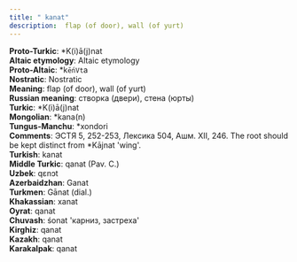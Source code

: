 ```yaml
---
title: " kanat"
description:  flap (of door), wall (of yurt)
---
```


<strong>Proto-Turkic</strong>:  *K(i)ā(j)nat<br>
<strong>Altaic etymology</strong>:  Altaic etymology<br>
<strong> Proto-Altaic</strong>:  *k`ḗnVt`a<br>
<strong>Nostratic</strong>:  Nostratic<br>
<strong>Meaning</strong>:  flap (of door), wall (of yurt)<br>
<strong>Russian meaning</strong>:  створка (двери), стена (юрты)<br>
<strong>Turkic</strong>:  *K(i)ā(j)nat<br>
<strong>Mongolian</strong>:  *kana(n)<br>
<strong>Tungus-Manchu</strong>:  *xondori<br>
<strong>Comments</strong>:  ЭСТЯ 5, 252-253, Лексика 504, Ашм. XII, 246. The root should be kept distinct from *Kājnat 'wing'.<br>
<strong>Turkish</strong>:  kanat<br>
<strong>Middle Turkic</strong>:  qanat (Pav. C.)<br>
<strong>Uzbek</strong>:  qɛnɔt<br>
<strong>Azerbaidzhan</strong>:  Ganat<br>
<strong>Turkmen</strong>:  Gānat (dial.)<br>
<strong>Khakassian</strong>:  xanat<br>
<strong>Oyrat</strong>:  qanat<br>
<strong>Chuvash</strong>:  śonat 'карниз, застреха'<br>
<strong>Kirghiz</strong>:  qanat<br>
<strong>Kazakh</strong>:  qanat<br>
<strong>Karakalpak</strong>:  qanat<br>


